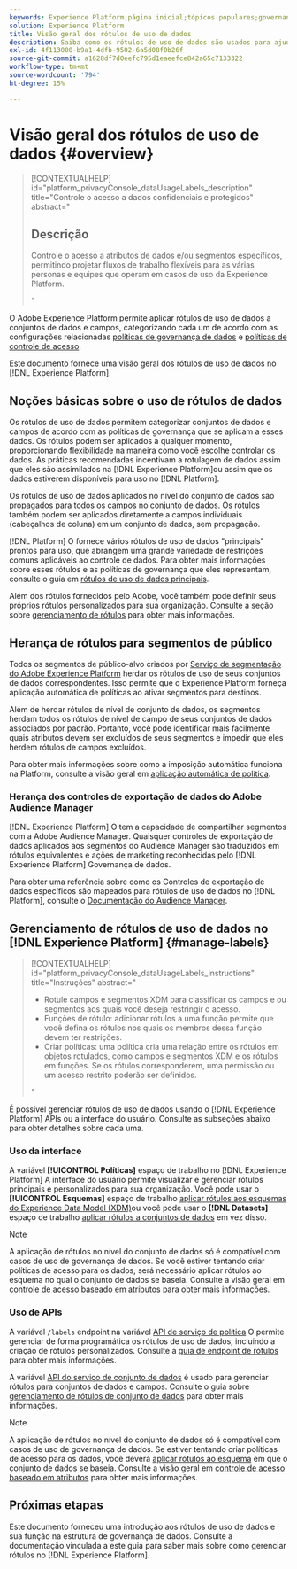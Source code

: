 ```yaml
---
keywords: Experience Platform;página inicial;tópicos populares;governança de dados;uso de dados rótulo api;política serviço api;uso de dados rótulos visão geral
solution: Experience Platform
title: Visão geral dos rótulos de uso de dados
description: Saiba como os rótulos de uso de dados são usados para ajudar a impor a conformidade da governança de dados no Adobe Experience Platform.
exl-id: 4f113000-b9a1-4dfb-9502-6a5d08f0b26f
source-git-commit: a1628df7d0eefc795d1eaeefce842a65c7133322
workflow-type: tm+mt
source-wordcount: '794'
ht-degree: 15%

---
```


# Visão geral dos rótulos de uso de dados {#overview}

>[!CONTEXTUALHELP]
>id="platform_privacyConsole_dataUsageLabels_description"
>title="Controle o acesso a dados confidenciais e protegidos"
>abstract="<h2>Descrição</h2><p>Controle o acesso a atributos de dados e/ou segmentos específicos, permitindo projetar fluxos de trabalho flexíveis para as várias personas e equipes que operam em casos de uso da Experience Platform.</p>"

O Adobe Experience Platform permite aplicar rótulos de uso de dados a conjuntos de dados e campos, categorizando cada um de acordo com as configurações relacionadas [políticas de governança de dados](../policies/overview.md) e [políticas de controle de acesso](../../access-control/abac/ui/policies.md).

Este documento fornece uma visão geral dos rótulos de uso de dados no [!DNL Experience Platform].

## Noções básicas sobre o uso de rótulos de dados

Os rótulos de uso de dados permitem categorizar conjuntos de dados e campos de acordo com as políticas de governança que se aplicam a esses dados. Os rótulos podem ser aplicados a qualquer momento, proporcionando flexibilidade na maneira como você escolhe controlar os dados. As práticas recomendadas incentivam a rotulagem de dados assim que eles são assimilados na [!DNL Experience Platform]ou assim que os dados estiverem disponíveis para uso no [!DNL Platform].

Os rótulos de uso de dados aplicados no nível do conjunto de dados são propagados para todos os campos no conjunto de dados. Os rótulos também podem ser aplicados diretamente a campos individuais (cabeçalhos de coluna) em um conjunto de dados, sem propagação.

[!DNL Platform] O fornece vários rótulos de uso de dados &quot;principais&quot; prontos para uso, que abrangem uma grande variedade de restrições comuns aplicáveis ao controle de dados. Para obter mais informações sobre esses rótulos e as políticas de governança que eles representam, consulte o guia em [rótulos de uso de dados principais](reference.md).

Além dos rótulos fornecidos pelo Adobe, você também pode definir seus próprios rótulos personalizados para sua organização. Consulte a seção sobre [gerenciamento de rótulos](#manage-labels) para obter mais informações.

## Herança de rótulos para segmentos de público

Todos os segmentos de público-alvo criados por [Serviço de segmentação do Adobe Experience Platform](../../segmentation/home.md) herdar os rótulos de uso de seus conjuntos de dados correspondentes. Isso permite que o Experience Platform forneça aplicação automática de políticas ao ativar segmentos para destinos.

Além de herdar rótulos de nível de conjunto de dados, os segmentos herdam todos os rótulos de nível de campo de seus conjuntos de dados associados por padrão. Portanto, você pode identificar mais facilmente quais atributos devem ser excluídos de seus segmentos e impedir que eles herdem rótulos de campos excluídos.

Para obter mais informações sobre como a imposição automática funciona na Platform, consulte a visão geral em [aplicação automática de política](../enforcement/auto-enforcement.md).

### Herança dos controles de exportação de dados do Adobe Audience Manager

[!DNL Experience Platform] O tem a capacidade de compartilhar segmentos com a Adobe Audience Manager. Quaisquer controles de exportação de dados aplicados aos segmentos do Audience Manager são traduzidos em rótulos equivalentes e ações de marketing reconhecidas pelo [!DNL Experience Platform] Governança de dados.

Para obter uma referência sobre como os Controles de exportação de dados específicos são mapeados para rótulos de uso de dados no [!DNL Platform], consulte o [Documentação do Audience Manager](https://experienceleague.adobe.com/docs/audience-manager/user-guide/implementation-integration-guides/integration-experience-platform/aam-aep-audience-sharing.html#aam-data-export-control-in-aep).

## Gerenciamento de rótulos de uso de dados no [!DNL Experience Platform] {#manage-labels}

>[!CONTEXTUALHELP]
>id="platform_privacyConsole_dataUsageLabels_instructions"
>title="Instruções"
>abstract="<ul><li>Rotule campos e segmentos XDM para classificar os campos e ou segmentos aos quais você deseja restringir o acesso.</li><li>Funções de rótulo: adicionar rótulos a uma função permite que você defina os rótulos nos quais os membros dessa função devem ter restrições.</li><li>Criar políticas: uma política cria uma relação entre os rótulos em objetos rotulados, como campos e segmentos XDM e os rótulos em funções. Se os rótulos corresponderem, uma permissão ou um acesso restrito poderão ser definidos.</li></ul>"

É possível gerenciar rótulos de uso de dados usando o [!DNL Experience Platform] APIs ou a interface do usuário. Consulte as subseções abaixo para obter detalhes sobre cada uma.

### Uso da interface

A variável **[!UICONTROL Políticas]** espaço de trabalho no [!DNL Experience Platform] A interface do usuário permite visualizar e gerenciar rótulos principais e personalizados para sua organização. Você pode usar o **[!UICONTROL Esquemas]** espaço de trabalho [aplicar rótulos aos esquemas do Experience Data Model (XDM)](../../xdm/tutorials/labels.md)ou você pode usar o **[!DNL Datasets]** espaço de trabalho [aplicar rótulos a conjuntos de dados](./user-guide.md) em vez disso.

>[!NOTE]
>
>A aplicação de rótulos no nível do conjunto de dados só é compatível com casos de uso de governança de dados. Se você estiver tentando criar políticas de acesso para os dados, será necessário aplicar rótulos ao esquema no qual o conjunto de dados se baseia. Consulte a visão geral em [controle de acesso baseado em atributos](../../access-control/abac/overview.md) para obter mais informações.

### Uso de APIs

A variável `/labels` endpoint na variável [API de serviço de política](https://www.adobe.io/experience-platform-apis/references/policy-service/) O permite gerenciar de forma programática os rótulos de uso de dados, incluindo a criação de rótulos personalizados. Consulte a [guia de endpoint de rótulos](../api/labels.md) para obter mais informações.

A variável [API do serviço de conjunto de dados](https://www.adobe.io/experience-platform-apis/references/dataset-service/) é usado para gerenciar rótulos para conjuntos de dados e campos. Consulte o guia sobre [gerenciamento de rótulos de conjunto de dados](./dataset-api.md) para obter mais informações.

>[!NOTE]
>
>A aplicação de rótulos no nível do conjunto de dados só é compatível com casos de uso de governança de dados. Se estiver tentando criar políticas de acesso para os dados, você deverá [aplicar rótulos ao esquema](../../xdm/tutorials/labels.md) em que o conjunto de dados se baseia. Consulte a visão geral em [controle de acesso baseado em atributos](../../access-control/abac/overview.md) para obter mais informações.

## Próximas etapas

Este documento forneceu uma introdução aos rótulos de uso de dados e sua função na estrutura de governança de dados. Consulte a documentação vinculada a este guia para saber mais sobre como gerenciar rótulos no [!DNL Experience Platform].
